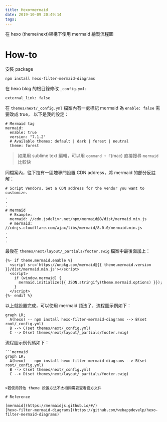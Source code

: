 ```yaml
---
title: Hexo+mermaid
date: 2019-10-09 20:49:14
tags:
---
```


在 hexo (theme/next)架構下使用 mermaid 繪製流程圖

# How-to

安裝 package
```
npm install hexo-filter-mermaid-diagrams
```

在 hexo blog 的根目錄修改 `_config.yml`:
```
external_link: false
```

在 `themes/next/_config.yml` 檔案內有一處標記 mermaid 為 `enable: false` 需要改成 true，
以下是我的設定：

```
# Mermaid tag
mermaid:
  enable: true
  version: "7.1.2"
  # Available themes: default | dark | forest | neutral
  theme: forest
```
>如果用 sublime text 編輯，可以用 `command + F`(mac) 直接搜尋 `mermaid` 比較快

同檔案內，往下拉有一區塊專門設置 CDN address，將 mermaid 的部分反註解：
```
# Script Vendors. Set a CDN address for the vendor you want to customize.
.
.
.
# Mermaid
  # Example:
  mermaid: //cdn.jsdelivr.net/npm/mermaid@8/dist/mermaid.min.js
  # mermaid: //cdnjs.cloudflare.com/ajax/libs/mermaid/8.0.0/mermaid.min.js
.
.
.
```

最後在 `themes/next/layout/_partials/footer.swig` 檔案中最後面加上：
```
{%- if theme.mermaid.enable %}
  <script src='https://unpkg.com/mermaid@{{ theme.mermaid.version }}/dist/mermaid.min.js'></script>
  <script>
    if (window.mermaid) {
      mermaid.initialize({{ JSON.stringify(theme.mermaid.options) }});
    }
  </script>
{%- endif %}
```

以上就設置完成，可以使用 mermaid 語法了，流程圖示例如下：
```mermaid
graph LR;
  A(hexo) -- npm install hexo-filter-mermaid-diagrams --> B(set root/_config.yml)
  B --> C(set themes/next/_config.yml)
  C --> D(set themes/next/layout/_partials/footer.swig)
```

流程圖示例代碼如下：
```
```mermaid
graph LR;
  A(hexo) -- npm install hexo-filter-mermaid-diagrams --> B(set root/_config.yml)
  B --> C(set themes/next/_config.yml)
  C --> D(set themes/next/layout/_partials/footer.swig)
```
```

>若使用其他 theme 設置方法不太相同需要查看官方文件

# Reference

[mermaid](https://mermaidjs.github.io/#/)
[hexo-filter-mermaid-diagrams](https://github.com/webappdevelp/hexo-filter-mermaid-diagrams)
